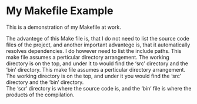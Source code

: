 # My Makefile Example
This is a demonstration of my Makefile at work.

The advantege of this Make file is, that I do not need to list the source code files of the project, and another important advantege is, that it automatically resolves dependencies. I do however need to list the include paths.
This make file assumes a perticular directory arrangement. The working directory is on the top, and under it to would find the ‘src’ directory and the ‘bin’ directory. 
This make file assumes a perticular directory arrangement. The working directory is on the top, and under it you would find the ‘src’ directory and the ‘bin’ directory.  
The ‘scr’ directory is where the source code is, and the ‘bin’ file is where the products of the compilation.
